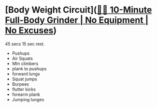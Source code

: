 # [Body Weight Circuit]([🏋️‍♂️ 10-Minute Full-Body Grinder | No Equipment | No Excuses](https://www.youtube.com/shorts/ysAvYb5j8Tk))
45 secs 15 sec rest.

- Pushups
- Air Squats
- Mtn climbers
- plank to pushups
- forward lungs
- Squat jumps
- Burpees
- flutter kicks
- forearm plank
- Jumping lunges
